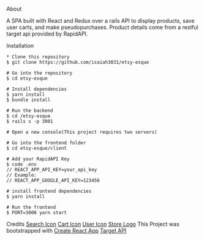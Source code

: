 About

A SPA built with React and Redux over a rails API to display products, save user carts, and make pseudopurchases. Product details come from a restful target api provided by RapidAPI.

Installation
```
* Clone this repository
$ git clone https://github.com/isaiah3031/etsy-esque

# Go into the repository
$ cd etsy-esque

# Install dependencies
$ yarn install
$ bundle install

# Run the backend 
$ cd /etsy-esque
$ rails s -p 3001

# Open a new console(This project requires two servers)

# Go into the frontend folder
$ cd etsy-esque/client

# Add your RapidAPI Key
$ code .env
// REACT_APP_API_KEY=your_api_key 
// Example:
// REACT_APP_GOOGLE_API_KEY=123456

# install frontend dependencies 
$ yarn install

# Run the frontend 
$ PORT=3000 yarn start
```
Credits
[Search Icon](iconfinder.com)
[Cart Icon](https://www.iconfinder.com/icons/3338944/business_tools_cart_basket_shopping_cart_trolley_icon)
[User Icon](iconfinder.com)
[Store Logo](https://www.iconfinder.com/icons/3669215/ic_store_icon)
This Project was bootstrapped with [Create React App](https://create-react-app.dev/)
[Target API](https://rapidapi.com/apidojo/api/target1)

